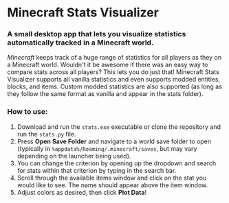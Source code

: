 # Minecraft Stats Visualizer
### A small desktop app that lets you visualize statistics automatically tracked in a Minecraft world.

_Minecraft_ keeps track of a huge range of statistics for all players as they on a Minecraft world. Wouldn't it be
awesome if there was an easy way to compare stats across all players? This lets you do just that! Minecraft Stats Visualizer
supports all vanilla statistics and even supports modded entities, blocks, and items. Custom modded statistics are also
supported (as long as they follow the same format as vanilla and appear in the stats folder).

### How to use:
1. Download and run the `stats.exe` executable or clone the repository and run the `stats.py` file.
2. Press **Open Save Folder** and navigate to a world save folder to open (typically in `%appdata%/Roaming/.minecraft/saves`, but may vary depending on the launcher being used).
3. You can change the criterion by opening up the dropdown and search for stats within that criterion by typing in the search bar.
4. Scroll through the available items window and click on the stat you would like to see. The name should appear above the item window.
5. Adjust colors as desired, then click **Plot Data**!
